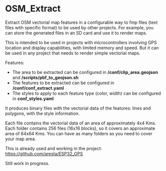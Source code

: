 # OSM_Extract
Extract OSM vectorial map features in a configurable way to fmp files (text files with specific format) to be used by other projects.  For example, you can store the generated files in an SD card and use it to render maps.

This is intended to be used in projects with microcontrollers involving GPS location and display capabilities, with limited memory and speed. But it can be used in any project that needs to render simple vectorial maps.

Features:
- The area to be extracted can be configured in **/conf/clip_area.geojson** and **/scripts/pbf_to_geojson.sh**
- The features to be extracted can be configured in **/conf/conf_extract.yaml**
- The styles to apply to each feature type (color, width) can be configured in **conf_styles.yaml**

It produces binary files with the vectorial data of the features: lines and polygons, with the style information.

Each file contains the vectorial data of an area of approximately 4x4 Kms. Each folder contains 256 files (16x16 blocks), so it covers an approximate area of 64x64 Kms.  You can have as many folders as you need to cover your map area.

This is already used and working in the project: https://github.com/aresta/ESP32_GPS

Still work in progress.

